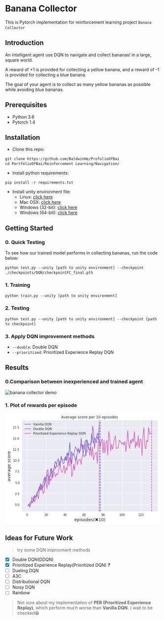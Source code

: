 
# Banana Collector

This is Pytorch implementation for reinforcement learning project `Banana Collector`

## Introduction

An intelligent agent use DQN to navigate and collect bananas! in a large, square world.  

A reward of +1 is provided for collecting a yellow banana, and a reward of -1 is provided for collecting a blue banana.  

The goal of your agent is to collect as many yellow bananas as possible while avoiding blue bananas.  

## Prerequisites
* Python 3.6
* Pytorch 1.4

## Installation
* Clone this repo:

```
git clone https://github.com/BaldwinHe/ProfolioOfBai
cd PortfolioOfBai/Reinforcement Learning/Navigation/
```
* Install python requirements:

```
pip install -r requirements.txt
```
* Install unity environment file:
    - Linux: [click here](https://s3-us-west-1.amazonaws.com/udacity-drlnd/P1/Banana/VisualBanana_Linux.zip)
    - Mac OSX: [click here](https://s3-us-west-1.amazonaws.com/udacity-drlnd/P1/Banana/VisualBanana.app.zip)
    - Windows (32-bit): [click here](https://s3-us-west-1.amazonaws.com/udacity-drlnd/P1/Banana/VisualBanana_Windows_x86.zip)
    - Windows (64-bit): [click here](https://s3-us-west-1.amazonaws.com/udacity-drlnd/P1/Banana/VisualBanana_Windows_x86_64.zip)
    
## Getting Started

### 0. Quick Testing

To see how our trained model performs in collecting bananas, run the code below:

```
python test.py --unity [path to unity environment] --checkpoint ./checkpoints/DQN/checkpointFC_final.pth
```

### 1. Training


```
python train.py --unity [path to unity environment] 
```

### 2. Testing

```
python test.py --unity [path to unity environment] --checkpoint [path to checkpoint]
```
### 3. Apply DQN improvement methods
* `--double`: Double DQN
* `--prioritized`: Prioritized Experience Replay DQN

## Results

### 0.Comparison between inexperienced and trained agent
![banana collector demo](https://github.com/BaldwinHe/DemoLibrary/blob/master/Reinforcement%20Learning/Banana%20Collector/banana_result.gif)

### 1. Plot of rewards per episode
![score](https://github.com/BaldwinHe/DemoLibrary/blob/master/Reinforcement%20Learning/Banana%20Collector/score_result.png)

## Ideas for Future Work
> try some DQN improvment methods

* [x] Double DQN(DDQN)
* [x] Prioritized Experience Replay(Prioritized DQN) ***?***
* [ ] Dueling DQN
* [ ] A3C
* [ ] Distributional DQN
* [ ] Noisy DQN
* [ ] Rainbow

> Not sure about my implementation of **PER (Prioritized Experience Replay)**, which  perform much worse than **Vanilla DQN**. ( wait to be checked😁